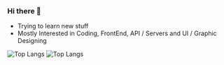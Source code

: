 ### Hi there 👋

- Trying to learn new stuff
- Mostly Interested in Coding, FrontEnd,  API / Servers and UI / Graphic Designing

![Top Langs](https://github-readme-streak-stats.herokuapp.com/?user={Jhun260Sloth}&layout=compact&theme=dark)
![Top Langs](https://github-readme-stats.vercel.app/api/top-langs/?username=Jhun260Sloth&layout=compact&theme=dark)


